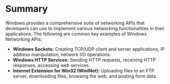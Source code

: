# Summary

Windows provides a comprehensive suite of networking APIs that developers can use to implement various networking functionalities in their applications. The following are common key examples of Windows Networking APIs:

- **Windows Sockets:** Creating TCP/UDP client and server applications, IP address manipulation, network I/O operations.
- **Windows HTTP Services:** Sending HTTP requests, receiving HTTP responses, accessing web services.
- **Internet Extension for Win32 (WinINet):**  Uploading files to an FTP server, downloading files, browsing the web, and posting form data.
